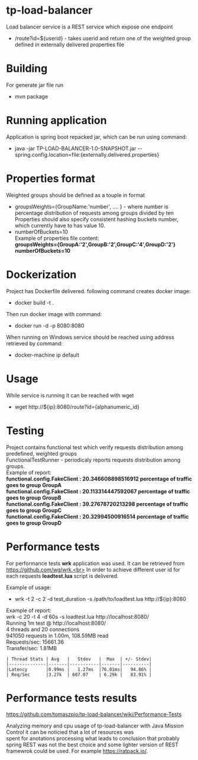 # tp-load-balancer

Load balancer service is a REST service which expose one endpoint </br>
* /route?id=${userid} - takes userid and return one of the weighted group defined in externally delivered properties file <br>

# Building
For generate jar file run<br>
- mvn package

# Running application

Application is spring boot repacked jar, which can be run using command:
* java -jar TP-LOAD-BALANCER-1.0-SNAPSHOT.jar --spring.config.location=file:{externally.delivered.properties}

# Properties format
Weighted groups should be defined as a touple in format
- groupsWeights={GroupName:'number', .... } - where number is percentage distribution of requests among groups divided by ten <br>
Properties should also specify consistent hashing buckets number, which currently have to has value 10.
- numberOfBuckets=10 <br>
Example of properties file content:<br>
<b>groupsWeights={GroupA:'2',GroupB:'2',GroupC:'4',GroupD:'2'}<br>
numberOfBuckets=10</b>

# Dockerization
Project has Dockerfile delivered. following command creates docker image:
* docker build -t <tag> . <br>

Then run docker image with command:
- docker run -d -p 8080:8080 <tag> <br>

When running on Windows service should be reached using address retrieved by command:
-  docker-machine ip default

# Usage
While service is running it can be reached with wget
- wget http://${ip}:8080/route?id={alphanumeric_id}

# Testing
Project contains functional test which verify requests distribution among predefined, weighted groups <br>
FunctionalTestRunner - periodicaly reports requests distribution among groups. <br>
Example of report:<br>
<b>
functional.config.FakeClient : 20.346608898516912 percentage of traffic goes to group GroupA <br>
functional.config.FakeClient : 20.113314447592067 percentage of traffic goes to group GroupB <br>
functional.config.FakeClient : 39.27678720213298 percentage of traffic goes to group GroupC <br>
functional.config.FakeClient : 20.32994500916514 percentage of traffic goes to group GroupD <br>
</b>

# Performance tests
For performance tests <b>wrk</b> application was used. It can be retrieved from https://github.com/wg/wrk.<br>
In order to achieve different user id for each requests <b>loadtest.lua</b> script is delivered.<br>

Example of usage:
- wrk -t 2 -c 2 -d test_duration -s /path/to/loadtest.lua http://${ip}:8080</br>

Example of report:</br>
 wrk -c 20 -t 4 -d 60s -s loadtest.lua http://localhost:8080/ </br>
Running 1m test @ http://localhost:8080/</br>
  4 threads and 20 connections</br>
    941050 requests in 1.00m, 108.59MB read</br>
    Requests/sec:  15661.36</br>
    Transfer/sec:      1.81MB
    
    | Thread Stats | Avg   |   Stdev   |  Max  | +/- Stdev|
    |--------------|-------|-----------|-------|----------|
    |Latency       |0.99ms |   1.27ms  |76.01ms|   94.86% |
    | Req/Sec      |3.27k  | 607.07    | 6.29k |   83.91% |
    
# Performance tests results

https://github.com/tomaszpio/tp-load-balancer/wiki/Performance-Tests<br>

Analyzing memory and cpu usage of tp-load-balancer with Java Mission Control it can be noticied that a lot of resources was<br>
spent for anotations processing what leads to conclusion that probably spring REST was not the best choice and some lighter version of REST framewrok could be used. For example https://ratpack.io/. 

  






